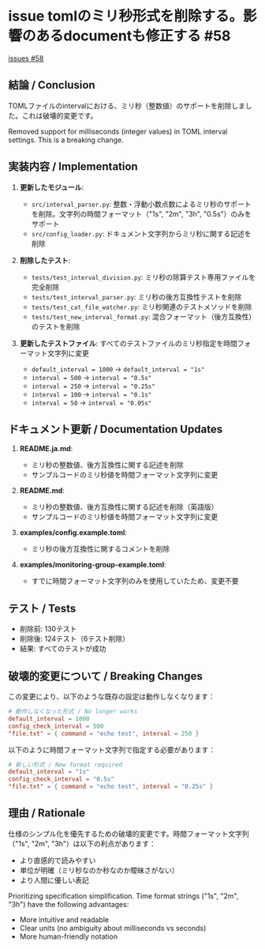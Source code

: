 # issue tomlのミリ秒形式を削除する。影響のあるdocumentも修正する #58
[issues #58](https://github.com/cat2151/cat-file-watcher/issues/58)

## 結論 / Conclusion

TOMLファイルのintervalにおける、ミリ秒（整数値）のサポートを削除しました。これは破壊的変更です。

Removed support for milliseconds (integer values) in TOML interval settings. This is a breaking change.

## 実装内容 / Implementation

1. **更新したモジュール**:
   - `src/interval_parser.py`: 整数・浮動小数点数によるミリ秒のサポートを削除。文字列の時間フォーマット（"1s", "2m", "3h", "0.5s"）のみをサポート
   - `src/config_loader.py`: ドキュメント文字列からミリ秒に関する記述を削除

2. **削除したテスト**:
   - `tests/test_interval_division.py`: ミリ秒の除算テスト専用ファイルを完全削除
   - `tests/test_interval_parser.py`: ミリ秒の後方互換性テストを削除
   - `tests/test_cat_file_watcher.py`: ミリ秒関連のテストメソッドを削除
   - `tests/test_new_interval_format.py`: 混合フォーマット（後方互換性）のテストを削除

3. **更新したテストファイル**: すべてのテストファイルのミリ秒指定を時間フォーマット文字列に変更
   - `default_interval = 1000` → `default_interval = "1s"`
   - `interval = 500` → `interval = "0.5s"`
   - `interval = 250` → `interval = "0.25s"`
   - `interval = 100` → `interval = "0.1s"`
   - `interval = 50` → `interval = "0.05s"`

## ドキュメント更新 / Documentation Updates

1. **README.ja.md**: 
   - ミリ秒の整数値、後方互換性に関する記述を削除
   - サンプルコードのミリ秒値を時間フォーマット文字列に変更

2. **README.md**: 
   - ミリ秒の整数値、後方互換性に関する記述を削除（英語版）
   - サンプルコードのミリ秒値を時間フォーマット文字列に変更

3. **examples/config.example.toml**: 
   - ミリ秒の後方互換性に関するコメントを削除

4. **examples/monitoring-group-example.toml**: 
   - すでに時間フォーマット文字列のみを使用していたため、変更不要

## テスト / Tests

- 削除前: 130テスト
- 削除後: 124テスト（6テスト削除）
- 結果: すべてのテストが成功

## 破壊的変更について / Breaking Changes

この変更により、以下のような既存の設定は動作しなくなります：

```toml
# 動作しなくなった形式 / No longer works
default_interval = 1000
config_check_interval = 500
"file.txt" = { command = "echo test", interval = 250 }
```

以下のように時間フォーマット文字列で指定する必要があります：

```toml
# 新しい形式 / New format required
default_interval = "1s"
config_check_interval = "0.5s"
"file.txt" = { command = "echo test", interval = "0.25s" }
```

## 理由 / Rationale

仕様のシンプル化を優先するための破壊的変更です。時間フォーマット文字列（"1s", "2m", "3h"）は以下の利点があります：

- より直感的で読みやすい
- 単位が明確（ミリ秒なのか秒なのか曖昧さがない）
- より人間に優しい表記

Prioritizing specification simplification. Time format strings ("1s", "2m", "3h") have the following advantages:

- More intuitive and readable
- Clear units (no ambiguity about milliseconds vs seconds)
- More human-friendly notation
